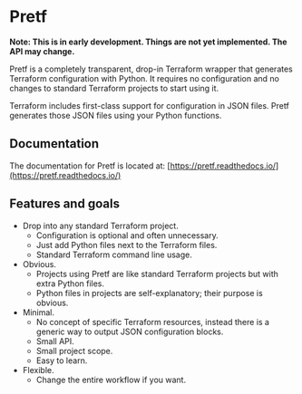 # Pretf

**Note: This is in early development. Things are not yet implemented. The API may change.**

Pretf is a completely transparent, drop-in Terraform wrapper that generates Terraform configuration with Python. It requires no configuration and no changes to standard Terraform projects to start using it.

Terraform includes first-class support for configuration in JSON files. Pretf generates those JSON files using your Python functions.

## Documentation

The documentation for Pretf is located at: [https://pretf.readthedocs.io/](https://pretf.readthedocs.io/)

## Features and goals

* Drop into any standard Terraform project.
    * Configuration is optional and often unnecessary.
    * Just add Python files next to the Terraform files.
    * Standard Terraform command line usage.
* Obvious.
    * Projects using Pretf are like standard Terraform projects but with extra Python files.
    * Python files in projects are self-explanatory; their purpose is obvious.
* Minimal.
    * No concept of specific Terraform resources, instead there is a generic way to output JSON configuration blocks.
    * Small API.
    * Small project scope.
    * Easy to learn.
* Flexible.
    * Change the entire workflow if you want.
